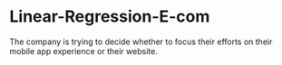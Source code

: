 # Linear-Regression-E-com
The company is trying to decide whether to focus their efforts on their mobile app experience or their website.

